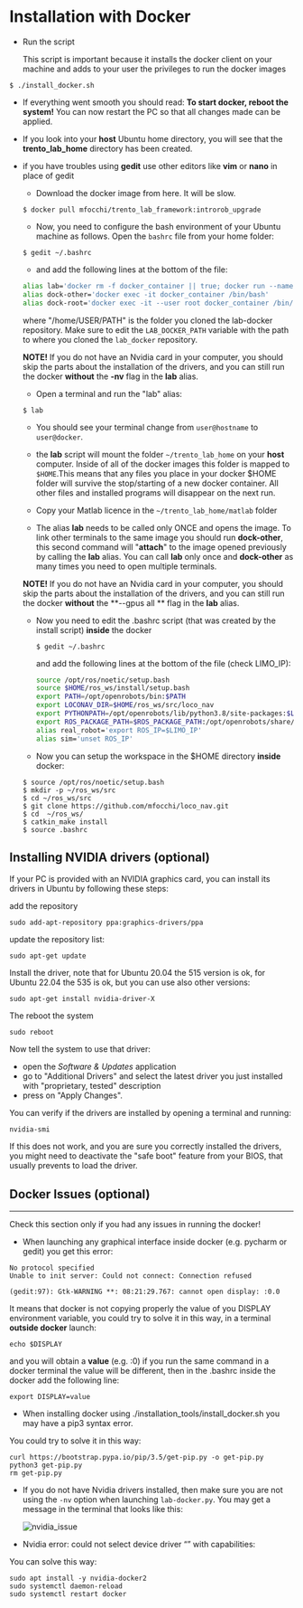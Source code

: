 Installation with Docker
================================================================================

- Run the script 

  [install_docker.sh]: https://github.com/mfocchi/loco_nav/tree/master/install_docker.sh

   This script is important because it installs the docker client on your machine and adds to your user the privileges to run the docker images

```
$ ./install_docker.sh
```
- If everything went smooth you should read: **To start docker, reboot the system!** You can now restart the PC so that all changes made can be applied.

- If you look into your **host** Ubuntu home directory, you will see that the **trento_lab_home** directory has been created.

- if you have troubles using **gedit** use other editors like  **vim** or **nano** in place of gedit

  -  Download the docker image from here. It will be slow.

  ```
  $ docker pull mfocchi/trento_lab_framework:introrob_upgrade
  ```

  - Now, you need to configure the bash environment of your Ubuntu machine as follows. Open the `bashrc` file from your home folder:


  ```
  $ gedit ~/.bashrc
  ```

  -  and add the following lines at the bottom of the file:

  ```bash
  alias lab='docker rm -f docker_container || true; docker run --name docker_container --gpus all  --user $(id -u):$(id -g)  --workdir="/home/$USER" --volume="/etc/group:/etc/group:ro"   --volume="/etc/shadow:/etc/shadow:ro"  --volume="/etc/passwd:/etc/passwd:ro" --device=/dev/dri:/dev/dri  -e "QT_X11_NO_MITSHM=1" --network=host --hostname=docker -it  --volume "/tmp/.X11-unix:/tmp/.X11-unix:rw" --volume $HOME/trento_lab_home:$HOME --env=HOME --env=USER  --privileged  -e SHELL --env="DISPLAY=$DISPLAY" --shm-size 2g --rm  --entrypoint /bin/bash mfocchi/trento_lab_framework:introrob_upgrade'
  alias dock-other='docker exec -it docker_container /bin/bash'
  alias dock-root='docker exec -it --user root docker_container /bin/bash'
  ```

  where "/home/USER/PATH" is the folder you cloned the lab-docker repository. Make sure to edit the `LAB_DOCKER_PATH` variable with the path to where you cloned the `lab_docker` repository.

  **NOTE!** If you do not have an Nvidia card in your computer, you should skip the parts about the installation of the drivers, and you can still run the docker **without** the **-nv** flag in the **lab** alias.

  - Open a terminal and run the "lab" alias:

  ```
  $ lab
  ```

  - You should see your terminal change from `user@hostname` to `user@docker`. 

  - the **lab** script will mount the folder `~/trento_lab_home` on your **host** computer. Inside of all of the docker images this folder is mapped to `$HOME`.This means that any files you place   in your docker $HOME folder will survive the stop/starting of a new docker container. All other files and installed programs will disappear on the next run. 
  - Copy your Matlab licence in the `~/trento_lab_home/matlab` folder
  - The alias **lab** needs to be called only ONCE and opens the image. To link other terminals to the same image you should run **dock-other**, this second command will "**attach**" to the image opened previously by calling the **lab** alias.  You can call **lab** only once and **dock-other** as many times you need to open multiple terminals.

  **NOTE!** If you do not have an Nvidia card in your computer, you should skip the parts about the installation of the drivers, and you can still run the docker **without** the **--gpus all ** flag in the **lab** alias. 

  - Now you need to edit the .bashrc script (that was created by the install script) **inside** the docker

    ```
    $ gedit ~/.bashrc
    ```

    and add the following lines at the bottom of the file (check LIMO_IP):

    ```bash
    source /opt/ros/noetic/setup.bash
    source $HOME/ros_ws/install/setup.bash
    export PATH=/opt/openrobots/bin:$PATH
    export LOCONAV_DIR=$HOME/ros_ws/src/loco_nav
    export PYTHONPATH=/opt/openrobots/lib/python3.8/site-packages:$LOCONAV_DIR/loco_planning/scripts:$PYTHONPATH
    export ROS_PACKAGE_PATH=$ROS_PACKAGE_PATH:/opt/openrobots/share/
    alias real_robot='export ROS_IP=$LIMO_IP'
    alias sim='unset ROS_IP'
    ```

  - Now you can setup the workspace in the $HOME directory **inside** docker:

  ```
  $ source /opt/ros/noetic/setup.bash
  $ mkdir -p ~/ros_ws/src
  $ cd ~/ros_ws/src
  $ git clone https://github.com/mfocchi/loco_nav.git 
  $ cd  ~/ros_ws/
  $ catkin_make install
  $ source .bashrc
  ```



Installing NVIDIA drivers (optional)
--------------

If your PC is provided with an NVIDIA graphics card, you can install its drivers in Ubuntu by following these steps:

add the repository

```
sudo add-apt-repository ppa:graphics-drivers/ppa
```

update the repository list:

```
sudo apt-get update
```

Install the driver, note that for Ubuntu 20.04 the 515 version is ok, for Ubuntu 22.04 the 535 is ok, but you can use also other versions:

```
sudo apt-get install nvidia-driver-X
```

The reboot the system

```
sudo reboot
```

Now tell the system to use that driver:

* open the _Software & Updates_ application
* go to "Additional Drivers" and select the latest driver you just installed with "proprietary, tested" description
* press on "Apply Changes".

You can verify if the drivers are installed by opening a terminal and running:

```
nvidia-smi
```

If this does not work, and you are sure you correctly installed the drivers, you might need to deactivate the "safe boot" feature from your BIOS, that usually prevents to load the driver. 



## Docker Issues (optional)

--------------------------------------------------------------------------------

<a name="docker_issues"></a>

Check this section only if you had any issues in running the docker!

- When launching any graphical interface inside docker (e.g. pycharm or gedit) you get this error:

```
No protocol specified
Unable to init server: Could not connect: Connection refused

(gedit:97): Gtk-WARNING **: 08:21:29.767: cannot open display: :0.0
```

It means that docker is not copying properly the value of you DISPLAY environment variable, you could try to solve it in this way, in a terminal **outside docker** launch:

```
echo $DISPLAY
```

and you will obtain a **value**  (e.g. :0) if you run the same command in a docker terminal the value will be different, then in the .bashrc inside the docker add the following line:

```
export DISPLAY=value
```

- When installing docker using ./installation_tools/install_docker.sh you may have a pip3 syntax error. 

You could try to solve it in this way:

```
curl https://bootstrap.pypa.io/pip/3.5/get-pip.py -o get-pip.py
python3 get-pip.py
rm get-pip.py
```

- If you do not have Nvidia drivers installed, then make sure you are not using the `-nv` option when launching `lab-docker.py`. You may get a message in the terminal that looks like this:

  ![nvidia_issue](uploads/cd09602de0f7edd1e0432359754f495c/nvidia_issue.jpeg)

  

- Nvidia error: could not select device driver “” with capabilities:

You can solve this way:

```
sudo apt install -y nvidia-docker2
sudo systemctl daemon-reload
sudo systemctl restart docker
```







